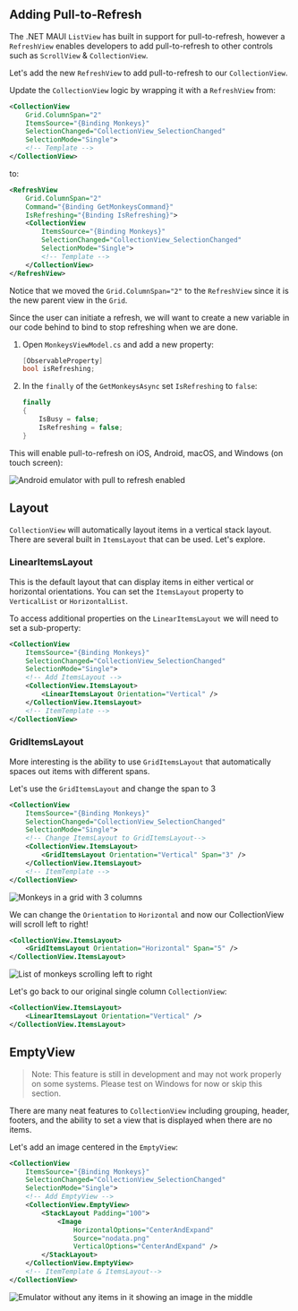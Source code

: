 ## Adding Pull-to-Refresh

The .NET MAUI `ListView` has built in support for pull-to-refresh, however a `RefreshView` enables developers to add pull-to-refresh to other controls such as `ScrollView` & `CollectionView`. 

Let's add the new `RefreshView` to add pull-to-refresh to our `CollectionView`.

Update the `CollectionView` logic by wrapping it with a `RefreshView` from:

```xml
<CollectionView
    Grid.ColumnSpan="2"
    ItemsSource="{Binding Monkeys}"
    SelectionChanged="CollectionView_SelectionChanged"
    SelectionMode="Single">
    <!-- Template -->
</CollectionView>
```

to:

```xml
<RefreshView
    Grid.ColumnSpan="2"
    Command="{Binding GetMonkeysCommand}"
    IsRefreshing="{Binding IsRefreshing}">
    <CollectionView
        ItemsSource="{Binding Monkeys}"
        SelectionChanged="CollectionView_SelectionChanged"
        SelectionMode="Single">
        <!-- Template -->
    </CollectionView>
</RefreshView>
```

Notice that we moved the `Grid.ColumnSpan="2"` to the `RefreshView` since it is the new parent view in the `Grid`.

Since the user can initiate a refresh, we will want to create a new variable in our code behind to bind to stop refreshing when we are done.

1. Open `MonkeysViewModel.cs` and add a new property:

    ```csharp
    [ObservableProperty]
    bool isRefreshing;
    ```

1. In the `finally` of the `GetMonkeysAsync` set `IsRefreshing` to `false`:

    ```csharp
    finally
    {
        IsBusy = false;
        IsRefreshing = false;
    }
    ```

This will enable pull-to-refresh on iOS, Android, macOS, and Windows (on touch screen):

![Android emulator with pull to refresh enabled](../Art/PullToRefresh.PNG)

## Layout

`CollectionView` will automatically layout items in a vertical stack layout. There are several built in `ItemsLayout` that can be used. Let's explore.

### LinearItemsLayout 

This is the default layout that can display items in either vertical or horizontal orientations. You can set the `ItemsLayout` property to `VerticalList` or `HorizontalList`. 

To access additional properties on the `LinearItemsLayout` we will need to set a sub-property:

```xml
<CollectionView
    ItemsSource="{Binding Monkeys}"
    SelectionChanged="CollectionView_SelectionChanged"
    SelectionMode="Single">
    <!-- Add ItemsLayout -->
    <CollectionView.ItemsLayout>
        <LinearItemsLayout Orientation="Vertical" />
    </CollectionView.ItemsLayout>
    <!-- ItemTemplate -->
</CollectionView>
```

### GridItemsLayout

More interesting is the ability to use `GridItemsLayout` that automatically spaces out items with different spans.  

Let's use the `GridItemsLayout` and change the span to 3 

```xml
<CollectionView
    ItemsSource="{Binding Monkeys}"
    SelectionChanged="CollectionView_SelectionChanged"
    SelectionMode="Single">
    <!-- Change ItemsLayout to GridItemsLayout-->
    <CollectionView.ItemsLayout>
        <GridItemsLayout Orientation="Vertical" Span="3" />
    </CollectionView.ItemsLayout>
    <!-- ItemTemplate -->
</CollectionView>
```

![Monkeys in a grid with 3 columns](../Art/GridItemsLayoutVert.png)

We can change the `Orientation` to `Horizontal` and now our CollectionView will scroll left to right!

```xml
<CollectionView.ItemsLayout>
    <GridItemsLayout Orientation="Horizontal" Span="5" />
</CollectionView.ItemsLayout>
```

![List of monkeys scrolling left to right](../Art/GridItemsLayoutHorizontal.png)

Let's go back to our original single column `CollectionView`:

```xml
<CollectionView.ItemsLayout>
    <LinearItemsLayout Orientation="Vertical" />
</CollectionView.ItemsLayout>
```

## EmptyView

> Note: This feature is still in development and  may not work properly on some systems. Please test on Windows for now or skip this section.

There are many neat features to `CollectionView` including grouping, header, footers, and the ability to set a view that is displayed when there are no items.

Let's add an image centered in the `EmptyView`:

```xml
<CollectionView
    ItemsSource="{Binding Monkeys}"
    SelectionChanged="CollectionView_SelectionChanged"
    SelectionMode="Single">
    <!-- Add EmptyView -->
    <CollectionView.EmptyView>
        <StackLayout Padding="100">
            <Image
                HorizontalOptions="CenterAndExpand"
                Source="nodata.png"
                VerticalOptions="CenterAndExpand" />
        </StackLayout>
    </CollectionView.EmptyView>
    <!-- ItemTemplate & ItemsLayout-->
</CollectionView>
```


![Emulator without any items in it showing an image in the middle](../Art/EmptyView.png)
